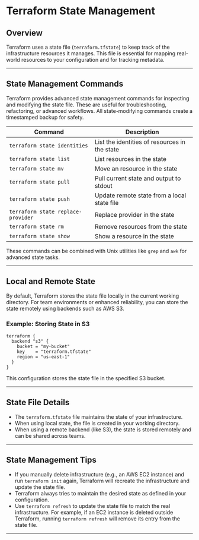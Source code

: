 # Terraform State Management

## Overview

Terraform uses a state file (`terraform.tfstate`) to keep track of the infrastructure resources it manages. This file is essential for mapping real-world resources to your configuration and for tracking metadata.

---

## State Management Commands

Terraform provides advanced state management commands for inspecting and modifying the state file. These are useful for troubleshooting, refactoring, or advanced workflows. All state-modifying commands create a timestamped backup for safety.

| Command                        | Description                                               |
|---------------------------------|-----------------------------------------------------------|
| `terraform state identities`    | List the identities of resources in the state             |
| `terraform state list`          | List resources in the state                               |
| `terraform state mv`            | Move an resource in the state                                 |
| `terraform state pull`          | Pull current state and output to stdout                   |
| `terraform state push`          | Update remote state from a local state file               |
| `terraform state replace-provider` | Replace provider in the state                         |
| `terraform state rm`            | Remove resources from the state                           |
| `terraform state show`          | Show a resource in the state                              |

These commands can be combined with Unix utilities like `grep` and `awk` for advanced state tasks.

---

## Local and Remote State

By default, Terraform stores the state file locally in the current working directory. For team environments or enhanced reliability, you can store the state remotely using backends such as AWS S3.

### Example: Storing State in S3

```hcl
terraform {
  backend "s3" {
    bucket = "my-bucket"
    key    = "terraform.tfstate"
    region = "us-east-1"
  }
}
```

This configuration stores the state file in the specified S3 bucket.

---

## State File Details

- The `terraform.tfstate` file maintains the state of your infrastructure.
- When using local state, the file is created in your working directory.
- When using a remote backend (like S3), the state is stored remotely and can be shared across teams.

---

## State Management Tips

- If you manually delete infrastructure (e.g., an AWS EC2 instance) and run `terraform init` again, Terraform will recreate the infrastructure and update the state file.
- Terraform always tries to maintain the desired state as defined in your configuration.
- Use `terraform refresh` to update the state file to match the real infrastructure. For example, if an EC2 instance is deleted outside Terraform, running `terraform refresh` will remove its entry from the state file.

---